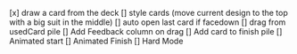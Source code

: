 [x] draw a card from the deck
[] style cards (move current design to the top with a big suit in the middle)
[] auto open last card if facedown
[] drag from usedCard pile
[] Add Feedback column on drag
[] Add card to finish pile
[] Animated start
[] Animated Finish
[] Hard Mode
